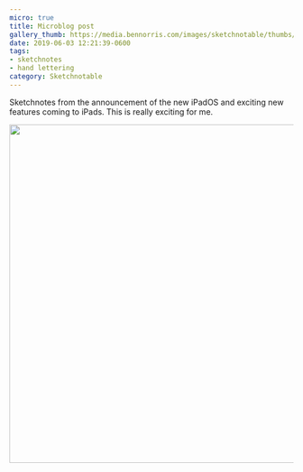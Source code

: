```yaml
---
micro: true
title: Microblog post
gallery_thumb: https://media.bennorris.com/images/sketchnotable/thumbs/wwdc-2019-ipad.jpg
date: 2019-06-03 12:21:39-0600
tags:
- sketchnotes
- hand lettering
category: Sketchnotable
---
```


Sketchnotes from the announcement of the new iPadOS and exciting new features coming to iPads. This is really exciting for me.

<img src="https://media.bennorris.com/images/sketchnotable/wwdc-2019/wwdc-2019-ipad.jpg" width="600" height="600" alt="" />